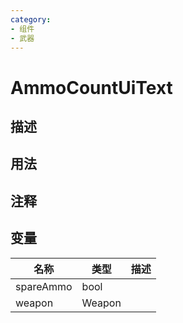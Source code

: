 ```yaml
---
category: 
- 组件
- 武器
---
```

# AmmoCountUiText
## 描述

## 用法

## 注释

## 变量
| 名称 | 类型 | 描述 |
| ----------- | ----------- | ----------- |
| spareAmmo  | bool |  |  
| weapon | Weapon |  |  
